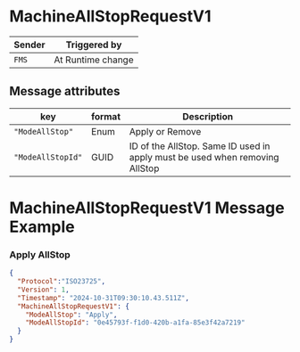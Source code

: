 # MachineAllStopRequestV1

|Sender| Triggered by | 
|---|---|
|`FMS` |  At Runtime change |

## Message attributes

| key             |  format            | Description                                                             
|-------------------|------------|----------------|
| `"ModeAllStop"`         | Enum           | Apply or Remove                                 |
| `"ModeAllStopId"`      | GUID | ID of the AllStop. Same ID used in apply must be used when removing AllStop          |


# MachineAllStopRequestV1 Message Example
### Apply AllStop
```json
{
  "Protocol":"ISO23725",
  "Version": 1,
  "Timestamp": "2024-10-31T09:30:10.43.511Z",
  "MachineAllStopRequestV1": {
    "ModeAllStop": "Apply",
    "ModeAllStopId": "0e45793f-f1d0-420b-a1fa-85e3f42a7219"
  }
}
```
